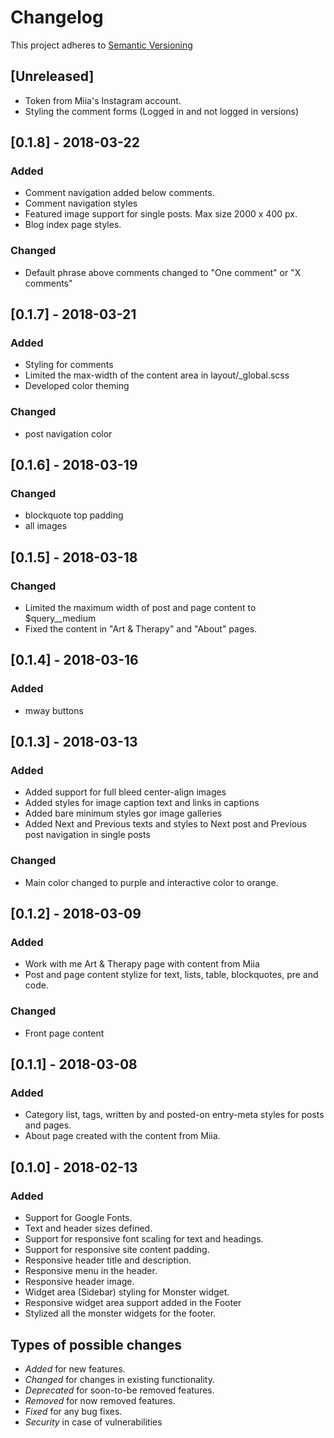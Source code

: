 # Changelog

This project adheres to [Semantic Versioning](http://semver.org/spec/v2.0.0.html)

## [Unreleased]
- Token from Miia's Instagram account. 
- Styling the comment forms (Logged in and not logged in versions)

## [0.1.8] - 2018-03-22
### Added 
- Comment navigation added below comments. 
- Comment navigation styles
- Featured image support for single posts. Max size 2000 x 400 px. 
- Blog index page styles.

### Changed
- Default phrase above comments changed to "One comment" or "X comments"

## [0.1.7] - 2018-03-21
### Added
- Styling for comments
- Limited the max-width of the content area in layout/_global.scss
- Developed color theming

### Changed 
- post navigation color

## [0.1.6] - 2018-03-19
### Changed
- blockquote top padding
- all images

## [0.1.5] - 2018-03-18
### Changed
- Limited the maximum width of post and page content to $query__medium
- Fixed the content in "Art & Therapy" and "About" pages. 

## [0.1.4] - 2018-03-16
### Added 
- mway buttons

## [0.1.3] - 2018-03-13
### Added
- Added support for full bleed center-align images
- Added styles for image caption text and links in captions
- Added bare minimum styles gor image galleries
- Added Next and Previous texts and styles to Next post and Previous post navigation in single posts

### Changed
- Main color changed to purple and interactive color to orange. 

## [0.1.2] - 2018-03-09
### Added
- Work with me Art & Therapy page with content from Miia
- Post and page content stylize for text, lists, table, blockquotes, pre and code. 

### Changed
- Front page content

## [0.1.1] - 2018-03-08
### Added
- Category list, tags, written by and posted-on entry-meta styles for posts and pages. 
- About page created with the content from Miia. 

## [0.1.0] - 2018-02-13
### Added
- Support for Google Fonts.
- Text and header sizes defined.
- Support for responsive font scaling for text and headings.
- Support for responsive site content padding.
- Responsive header title and description.
- Responsive menu in the header.
- Responsive header image.
- Widget area (Sidebar) styling for Monster widget.
- Responsive widget area support added in the Footer
- Stylized all the monster widgets for the footer.



## Types of possible changes

- *Added* for new features.
- *Changed* for changes in existing functionality.
- *Deprecated* for soon-to-be removed features.
- *Removed* for now removed features.
- *Fixed* for any bug fixes.
- *Security* in case of vulnerabilities